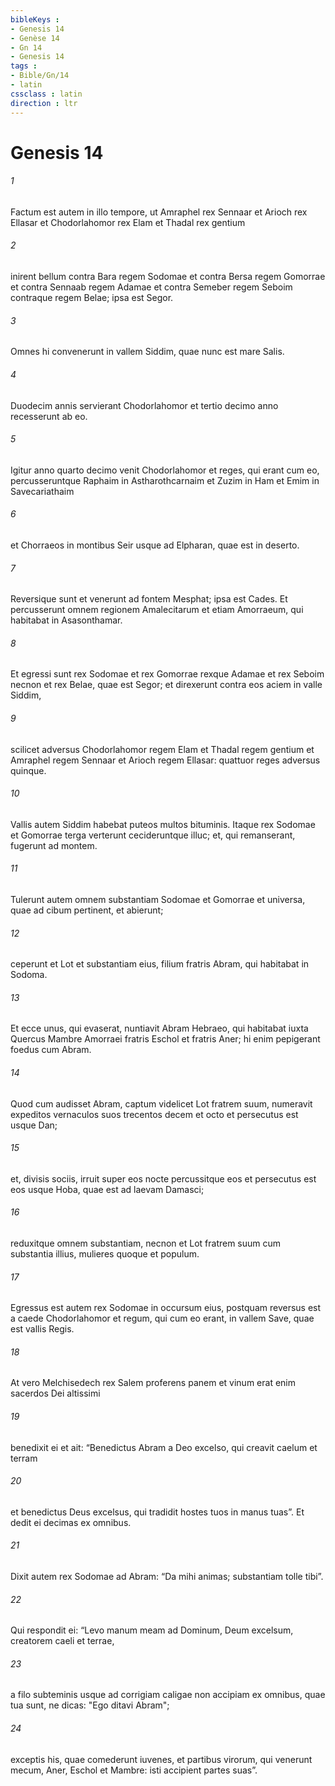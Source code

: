 ```yaml
---
bibleKeys : 
- Genesis 14
- Genèse 14
- Gn 14
- Genesis 14
tags : 
- Bible/Gn/14
- latin
cssclass : latin
direction : ltr
---
```


# Genesis 14

###### 1
Factum est autem in illo tempore, ut Amraphel rex Sennaar et Arioch rex Ellasar et Chodorlahomor rex Elam et Thadal rex gentium 
###### 2
inirent bellum contra Bara regem Sodomae et contra Bersa regem Gomorrae et contra Sennaab regem Adamae et contra Semeber regem Seboim contraque regem Belae; ipsa est Segor.
###### 3
Omnes hi convenerunt in vallem Siddim, quae nunc est mare Salis. 
###### 4
Duodecim annis servierant Chodorlahomor et tertio decimo anno recesserunt ab eo. 
###### 5
Igitur anno quarto decimo venit Chodorlahomor et reges, qui erant cum eo, percusseruntque Raphaim in Astharothcarnaim et Zuzim in Ham et Emim in Savecariathaim 
###### 6
et Chorraeos in montibus Seir usque ad Elpharan, quae est in deserto. 
###### 7
Reversique sunt et venerunt ad fontem Mesphat; ipsa est Cades. Et percusserunt omnem regionem Amalecitarum et etiam Amorraeum, qui habitabat in Asasonthamar. 
###### 8
Et egressi sunt rex Sodomae et rex Gomorrae rexque Adamae et rex Seboim necnon et rex Belae, quae est Segor; et direxerunt contra eos aciem in valle Siddim, 
###### 9
scilicet adversus Chodorlahomor regem Elam et Thadal regem gentium et Amraphel regem Sennaar et Arioch regem Ellasar: quattuor reges adversus quinque. 
###### 10
Vallis autem Siddim habebat puteos multos bituminis. Itaque rex Sodomae et Gomorrae terga verterunt cecideruntque illuc; et, qui remanserant, fugerunt ad montem. 
###### 11
Tulerunt autem omnem substantiam Sodomae et Gomorrae et universa, quae ad cibum pertinent, et abierunt; 
###### 12
ceperunt et Lot et substantiam eius, filium fratris Abram, qui habitabat in Sodoma.
###### 13
Et ecce unus, qui evaserat, nuntiavit Abram Hebraeo, qui habitabat iuxta Quercus Mambre Amorraei fratris Eschol et fratris Aner; hi enim pepigerant foedus cum Abram. 
###### 14
Quod cum audisset Abram, captum videlicet Lot fratrem suum, numeravit expeditos vernaculos suos trecentos decem et octo et persecutus est usque Dan; 
###### 15
et, divisis sociis, irruit super eos nocte percussitque eos et persecutus est eos usque Hoba, quae est ad laevam Damasci; 
###### 16
reduxitque omnem substantiam, necnon et Lot fratrem suum cum substantia illius, mulieres quoque et populum.
###### 17
Egressus est autem rex Sodomae in occursum eius, postquam reversus est a caede Chodorlahomor et regum, qui cum eo erant, in vallem Save, quae est vallis Regis.
###### 18
At vero Melchisedech rex Salem proferens panem et vinum  erat enim sacerdos Dei altissimi  
###### 19
benedixit ei et ait: “Benedictus Abram a Deo excelso, qui creavit caelum et terram 
###### 20
et benedictus Deus excelsus, qui tradidit hostes tuos in manus tuas”. Et dedit ei decimas ex omnibus. 
###### 21
Dixit autem rex Sodomae ad Abram: “Da mihi animas; substantiam tolle tibi”. 
###### 22
Qui respondit ei: “Levo manum meam ad Dominum, Deum excelsum, creatorem caeli et terrae,
###### 23
a filo subteminis usque ad corrigiam caligae non accipiam ex omnibus, quae tua sunt, ne dicas: "Ego ditavi Abram"; 
###### 24
exceptis his, quae comederunt iuvenes, et partibus virorum, qui venerunt mecum, Aner, Eschol et Mambre: isti accipient partes suas”.
